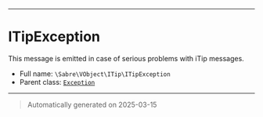 ***

# ITipException

This message is emitted in case of serious problems with iTip messages.



* Full name: `\Sabre\VObject\ITip\ITipException`
* Parent class: [`Exception`](../../../Exception.md)






***
> Automatically generated on 2025-03-15
